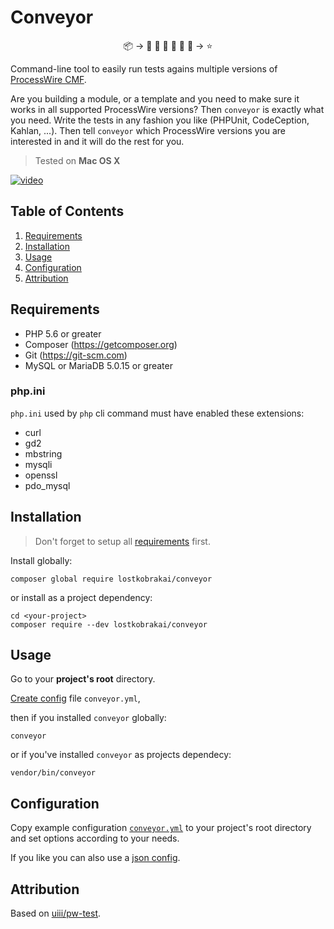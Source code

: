 # Conveyor

<p style="text-align: center">
📦 -> 🎰 🎰 🎰 🎰 🎰 🎰 -> ⭐️
</p>


Command-line tool to easily run tests agains multiple versions of [ProcessWire CMF](https://processwire.com).

Are you building a module, or a template and you need to make sure it works in all supported ProcessWire versions? Then `conveyor` is exactly what you need. Write the tests in any fashion you like (PHPUnit, CodeCeption, Kahlan, ...). Then tell `conveyor` which ProcessWire versions you are interested in and it will do the rest for you.

> Tested on **Mac OS X**

[![video](example/asciicast.gif)](https://asciinema.org/a/95368)

## Table of Contents

1. [Requirements](#requirements)
2. [Installation](#installation)
3. [Usage](#usage)
7. [Configuration](#configuration)
7. [Attribution](#attribution)

## Requirements

- PHP 5.6 or greater
- Composer (https://getcomposer.org)
- Git (https://git-scm.com)
- MySQL or MariaDB 5.0.15 or greater

### php.ini

`php.ini` used by `php` cli command must have enabled these extensions:

- curl
- gd2
- mbstring
- mysqli
- openssl
- pdo_mysql

## Installation

> Don't forget to setup all [requirements](#requirements) first.

Install globally:
```
composer global require lostkobrakai/conveyor
```

or install as a project dependency:
```
cd <your-project>
composer require --dev lostkobrakai/conveyor
```

## Usage

Go to your **project's root** directory.

[Create config](#configuration) file `conveyor.yml`,

then if you installed `conveyor` globally:
```
conveyor
```

or if you've installed `conveyor` as projects dependecy:
```
vendor/bin/conveyor
```

## Configuration

Copy example configuration [`conveyor.yml`](conveyor.yml) to your project's root directory and set options according to your needs.

If you like you can also use a [json config](conveyor.json).

## Attribution

Based on [uiii/pw-test](https://github.com/uiii/pw-test).